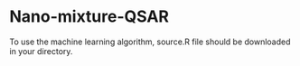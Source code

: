 # Nano-mixture-QSAR

To use the machine learning algorithm, source.R file should be downloaded in your directory.
